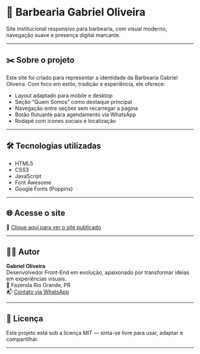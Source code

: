 # 💈 Barbearia Gabriel Oliveira

Site institucional responsivo para barbearia, com visual moderno, navegação suave e presença digital marcante.

---

## ✂️ Sobre o projeto

Este site foi criado para representar a identidade da Barbearia Gabriel Oliveira. Com foco em estilo, tradição e experiência, ele oferece:

- Layout adaptado para mobile e desktop
- Seção “Quem Somos” como destaque principal
- Navegação entre seções sem recarregar a página
- Botão flutuante para agendamento via WhatsApp
- Rodapé com ícones sociais e localização

---

## 🛠️ Tecnologias utilizadas

- HTML5
- CSS3
- JavaScript
- Font Awesome
- Google Fonts (Poppins)

---

## 🌐 Acesse o site

🔗 [Clique aqui para ver o site publicado](https://gabrieloliveira1609.github.io/modelo-barbearia/)

---

## 👨‍💻 Autor

**Gabriel Oliveira**  
Desenvolvedor Front-End em evolução, apaixonado por transformar ideias em experiências visuais.  
📍 Fazenda Rio Grande, PR  
📬 [Contato via WhatsApp](https://wa.me/5541987875908)

---

## 📌 Licença

Este projeto está sob a licença MIT — sinta-se livre para usar, adaptar e compartilhar.

---
